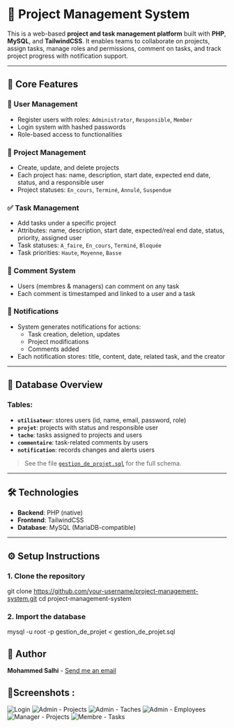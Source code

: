 # 📁 Project Management System

This is a web-based **project and task management platform** built with **PHP**, **MySQL**, and **TailwindCSS**. It enables teams to collaborate on projects, assign tasks, manage roles and permissions, comment on tasks, and track project progress with notification support.

---

## 🌟 Core Features

### 👤 User Management
- Register users with roles: `Administrator`, `Responsible`, `Member`
- Login system with hashed passwords
- Role-based access to functionalities

### 📁 Project Management
- Create, update, and delete projects
- Each project has: name, description, start date, expected end date, status, and a responsible user
- Project statuses: `En_cours`, `Terminé`, `Annulé`, `Suspendue`

### ✅ Task Management
- Add tasks under a specific project
- Attributes: name, description, start date, expected/real end date, status, priority, assigned user
- Task statuses: `A_faire`, `En_cours`, `Terminé`, `Bloquée`
- Task priorities: `Haute`, `Moyenne`, `Basse`

### 💬 Comment System
- Users (membres & managers) can comment on any task
- Each comment is timestamped and linked to a user and a task

### 🔔 Notifications
- System generates notifications for actions:
  - Task creation, deletion, updates
  - Project modifications
  - Comments added
- Each notification stores: title, content, date, related task, and the creator

---

## 🧱 Database Overview

### Tables:
- **`utilisateur`**: stores users (id, name, email, password, role)
- **`projet`**: projects with status and responsible user
- **`tache`**: tasks assigned to projects and users
- **`commentaire`**: task-related comments by users
- **`notification`**: records changes and alerts users

> See the file [`gestion_de_projet.sql`](gestion_de_projet.sql) for the full schema.

---

## 🛠️ Technologies

- **Backend**: PHP (native)
- **Frontend**: TailwindCSS
- **Database**: MySQL (MariaDB-compatible)

---

## ⚙️ Setup Instructions

### 1. Clone the repository

git clone https://github.com/your-username/project-management-system.git
cd project-management-system

### 2. Import the database

mysql -u root -p gestion_de_projet < gestion_de_projet.sql


## 👤 Author
**Mohammed Salhi** - [Send me an email](https://mail.google.com/mail/?view=cm&fs=1&to=mohammedsalhisam@gmail.com&su=Inquiry%20about%20Project%20Management%20System)

## 📸Screenshots : 
![Login ](public/images/Capture0.jpg)
![Admin - Projects](public/images/Capture44.PNG)
![Admin - Taches ](public/images/Capture55.PNG)
![Admin - Employees ](public/images/Capture1.PNG)
![Manager - Projects ](public/images/Capture12.PNG)
![Membre - Tasks ](public/images/Capture11.PNG)

